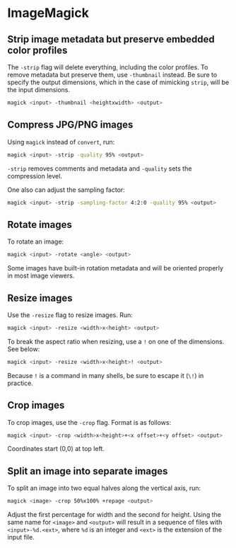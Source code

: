 # ImageMagick

## Strip image metadata but preserve embedded color profiles

The `-strip` flag will delete everything, including the color profiles. To
remove metadata but preserve them, use `-thumbnail` instead. Be sure to specify
the output dimensions, which in the case of mimicking `strip`, will be the
input dimensions.
```sh
magick <input> -thumbnail <heightxwidth> <output>
```

## Compress JPG/PNG images

Using `magick` instead of `convert`, run:
```sh
magick <input> -strip -quality 95% <output>
```

`-strip` removes comments and metadata and `-quality` sets the compression
level.

One also can adjust the sampling factor:
```sh
magick <input> -strip -sampling-factor 4:2:0 -quality 95% <output>
```

## Rotate images

To rotate an image:
```sh
magick <input> -rotate <angle> <output>
```

Some images have built-in rotation metadata and will be oriented properly in
most image viewers.

## Resize images

Use the `-resize` flag to resize images. Run:
```sh
magick <input> -resize <width>x<height> <output>
```

To break the aspect ratio when resizing, use a `!` on one of the dimensions.
See below:
```sh
magick <input> -resize <width>x<height>! <output>
```

Because `!` is a command in many shells, be sure to escape it (`\!`) in
practice.

## Crop images

To crop images, use the `-crop` flag. Format is as follows:
```sh
magick <input> -crop <width>x<height>+<x offset>+<y offset> <output>
```

Coordinates start (0,0) at top left.

## Split an image into separate images

To split an image into two equal halves along the vertical axis, run:
```sh
magick <image> -crop 50%x100% +repage <output>
```

Adjust the first percentage for width and the second for height. Using the same
name for `<image>` and `<output>` will result in a sequence of files with
`<input>-%d.<ext>`, where `%d` is an integer and `<ext>` is the extension of
the input file.
